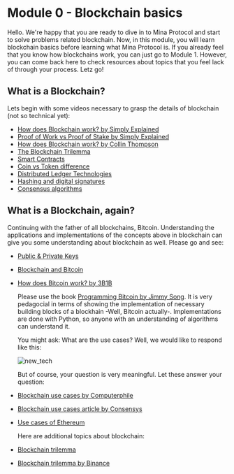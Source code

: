 # Module 0 - Blockchain basics

Hello. We're happy that you are ready to dive in to Mina Protocol and start to solve problems related blockchain. Now, in this module, you will learn blockchain basics before learning what Mina Protocol is. If you already feel that you know how blockchains work, you can just go to Module 1. However, you can come back here to check resources about topics that you feel lack of through your process. Letz go!

## What is a Blockchain? 

Lets begin with some videos necessary to grasp the details of blockchain (not so technical yet):

- [How does Blockchain work? by Simply Explained](https://www.youtube.com/watch?v=SSo_EIwHSd4&list=PLzvRQMJ9HDiQF_5bEErheiAawrJ-2zQoI&index=17)
- [Proof of Work vs Proof of Stake by Simply Explained](https://www.youtube.com/watch?v=M3EFi_POhps&list=PLzvRQMJ9HDiQF_5bEErheiAawrJ-2zQoI&index=10)
- [How does Blockchain work? by Collin Thompson](https://medium.com/blockchain-review/how-does-the-blockchain-work-for-dummies-explained-simply-9f94d386e093)
- [The Blockchain Trilemma](https://defi-planet.com/2022/02/what-is-the-blockchain-trilemma/)
- [Smart Contracts](https://www.youtube.com/watch?v=pyaIppMhuic)
- [Coin vs Token difference](https://www.youtube.com/watch?v=aLh8jlYYvZA)
- [Distributed Ledger Technologies](https://medium.com/@barrymartinjr/demystifying-distributed-ledger-dlt-an-in-depth-exploration-of-its-definition-functionality-8a829494bd4d#:~:text=DLT%2C%20also%20known%20as%20a,or%20computers%20in%20a%20network)
- [Hashing and digital signatures](https://www.youtube.com/watch?v=Y6GGzzKm2Ig&list=PLy_eQQ6VGZFxUup6UrQumWu4i2xmtZcwa&index=3)
- [Consensus algorithms](https://www.coindesk.com/learn/what-is-a-consensus-mechanism/)
## What is a Blockchain, again? 

Continuing with the father of all blockchains, Bitcoin. Understanding the applications and implementations of the concepts above in blockchain can give you some understanding about blockchain as well. Please go and see:

- [Public & Private Keys](https://www.youtube.com/watch?v=_zyKvPvh808)
- [Blockchain and Bitcoin](https://www.youtube.com/watch?v=qcuc3rgwZAE&t=660s)
- [How does Bitcoin work? by 3B1B](https://www.youtube.com/watch?v=bBC-nXj3Ng4)
  
  Please use the book [Programming Bitcoin by Jimmy Song](https://digilib.stekom.ac.id/assets/dokumen/ebook/feb_d82be9cf1cb52e2b294a82275318a5c8235444eb_1654093256.pdf). It is very pedagocial in terms of showing the implementation of necessary building blocks of a blockhain -Well,       Bitcoin actually-. Implementations are done with Python, so anyone with an understanding of algorithms can understand it.

  You might ask: What are the use cases? Well, we would like to respond like this:
  
  ![new_tech](https://github.com/saitunc/MinaModules/assets/109796545/c9269350-d36a-473c-b823-d64159382ad5)

  But of course, your question is very meaningful. Let these answer your question:

- [Blockchain use cases by Computerphile](https://www.youtube.com/watch?v=qBAOsB6ETrY)
- [Blockchain use cases article by Consensys](https://consensys.io/blockchain-use-cases)
- [Use cases of Ethereum](https://originstamp.com/blog/what-is-ethereum-and-what-are-its-use-cases/)

  Here are additional topics about blockchain:

- [Blockchain trilemma](https://medium.com/crypto-wisdom/ethereum-2-0-blockchain-trilemma-for-dummies-60978aa8fa62)
- [Blockchain trilemma by Binance](https://academy.binance.com/en/articles/what-is-the-blockchain-trilemma)
